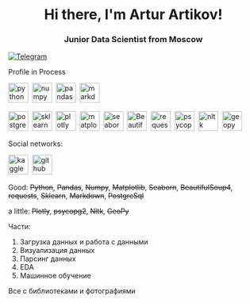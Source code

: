 <div id="header" align="center">
  <h1>Hi there, I'm Artur Artikov!</h1>
  <h3>Junior Data Scientist from Moscow</h3> 
</div>

 <a href="https://t.me/ArturArtikov">
    <img src="https://img.shields.io/badge/Telegram-blue?style=for-the-badge&logo=linkedin&logoColor=white" alt="Telegram">
  </a>


<div id="socials" align="center">
 
</div>


Profile in Process <img src="https://cdn.icon-icons.com/icons2/1489/PNG/512/loadingcircles_102612.png" width="10" height="10">

<img src="https://cdn.jsdelivr.net/gh/devicons/devicon/icons/python/python-original-wordmark.svg" title="python" width="40" height="40" />&nbsp;
<img src="https://cdn.jsdelivr.net/gh/devicons/devicon/icons/numpy/numpy-original-wordmark.svg" title="numpy" width="40" height="40" />&nbsp;
<img src="https://cdn.jsdelivr.net/gh/devicons/devicon/icons/pandas/pandas-original-wordmark.svg" title="pandas" width="40" height="40" />&nbsp;
<img src="https://cdn.jsdelivr.net/gh/devicons/devicon/icons/markdown/markdown-original.svg" title="markdown" width="40" height="40" />&nbsp;



<img src="https://cdn.jsdelivr.net/gh/devicons/devicon/icons/postgresql/postgresql-original-wordmark.svg" title="postgresql" width="40" height="40" />&nbsp;
<img src="https://pbs.twimg.com/profile_images/1597302113851285505/uLahwA4q_400x400.jpg" title="sklearn" width="40" height="40" />&nbsp;
<img src="https://store-images.s-microsoft.com/image/apps.36868.bfb0e2ee-be9e-4c73-807f-e0a7b805b1be.712aff5d-5800-47e0-97be-58d17ada3fb8.a46845e6-ce94-44cf-892b-54637c6fcf06" title="plotly" width="40" height="40" />&nbsp;
<img src="https://helve-blog.com/images/icon/matplotlib.png" title="matplotlib" width="40" height="40" />&nbsp;
<img src="https://encrypted-tbn0.gstatic.com/images?q=tbn:ANd9GcS2NlF-TJs7t4xv02opfzaBDvPrnDTiwDbdLg&usqp=CAU" title="seaborn" width="40" height="40" />&nbsp;
<img src="https://play-lh.googleusercontent.com/yMjUC6LBh7uOCK6wUcIEf5MHZQmSqDPXoInOQLZzw0DWQsPJuvkwSymX2zI4Ok7i_BY" title="BeautifulSoup4" width="40" height="40" />&nbsp;
<img src="https://upload.wikimedia.org/wikipedia/commons/thumb/a/aa/Requests_Python_Logo.png/800px-Requests_Python_Logo.png" title="request" width="40" height="40" />&nbsp;
<img src="https://encrypted-tbn0.gstatic.com/images?q=tbn:ANd9GcT2aR_EK_7SalOQ6_fe5fbd6RaaRJ9dH4gY9MkVBWneqNGk0L-I45Mv6AjEqYzsHqIcZSI&usqp=CAU" title="psycopg2" width="40" height="40" />&nbsp;
<img src="https://miro.medium.com/v2/resize:fit:1184/0*zKRz1UgqpOZ4bvuA" title="nltk" width="40" height="40" />&nbsp;
<img src="https://avatars.githubusercontent.com/u/1385808?s=280&v=4" title="geopy" width="40" height="40" />&nbsp;

Social networks:

<img src="https://cdn.jsdelivr.net/gh/devicons/devicon/icons/kaggle/kaggle-original-wordmark.svg" title="kaggle" width="40" height="40" />&nbsp;
<img src="https://cdn.jsdelivr.net/gh/devicons/devicon/icons/github/github-original-wordmark.svg" title="github" width="40" height="40" />&nbsp;


Good:
~~Python~~, ~~Pandas~~, ~~Numpy~~, ~~Matplotlib~~, ~~Seaborn~~, ~~BeautifulSoup4~~, ~~requests~~, ~~Sklearn~~, ~~Markdown~~, ~~PostgreSql~~

a little:
~~Plotly~~, ~~psycopg2~~, ~~Nltk~~, ~~GeoPy~~

Части:
1. Загрузка данных и работа с данными
2. Визуализация данных
3. Парсинг данных
4. EDA
5. Машинное обучение

Все с библиотеками и фотографиями
